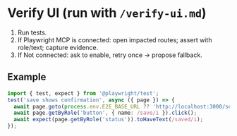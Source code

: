# Verify UI (run with `/verify-ui.md`)
1) Run tests.
2) If Playwright MCP is connected: open impacted routes; assert with role/text; capture evidence.
3) If Not connected: ask to enable, retry once → propose fallback.
## Example
```ts
import { test, expect } from '@playwright/test';
test('save shows confirmation', async ({ page }) => {
  await page.goto(process.env.E2E_BASE_URL ?? 'http://localhost:3000/settings');
  await page.getByRole('button', { name: /save/i }).click();
  await expect(page.getByRole('status')).toHaveText(/saved/i);
});
```
